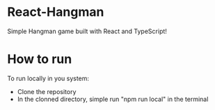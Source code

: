 # React-Hangman

Simple Hangman game built with React and TypeScript!

# How to run

To run locally in you system:

- Clone the repository
- In the clonned directory, simple run "npm run local" in the terminal

